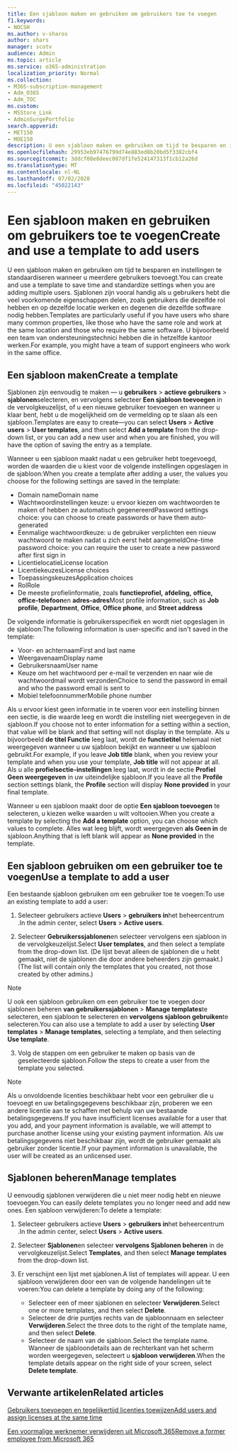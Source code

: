```yaml
---
title: Een sjabloon maken en gebruiken om gebruikers toe te voegen
f1.keywords:
- NOCSH
ms.author: v-sharos
author: shars
manager: scotv
audience: Admin
ms.topic: article
ms.service: o365-administration
localization_priority: Normal
ms.collection:
- M365-subscription-management
- Adm_O365
- Adm_TOC
ms.custom:
- MSStore_Link
- AdminSurgePortfolio
search.appverid:
- MET150
- MOE150
description: U een sjabloon maken en gebruiken om tijd te besparen en instellingen te standaardiseren wanneer u meerdere gebruikers toevoegt.
ms.openlocfilehash: 29953eb97476799d74e883ed8b20bd5f3382cbf4
ms.sourcegitcommit: 3ddcf08e8deec087df1fe524147313f1cb12a26d
ms.translationtype: MT
ms.contentlocale: nl-NL
ms.lasthandoff: 07/02/2020
ms.locfileid: "45022143"
---
```

# <a name="create-and-use-a-template-to-add-users"></a><span data-ttu-id="e26b4-103">Een sjabloon maken en gebruiken om gebruikers toe te voegen</span><span class="sxs-lookup"><span data-stu-id="e26b4-103">Create and use a template to add users</span></span>

<span data-ttu-id="e26b4-104">U een sjabloon maken en gebruiken om tijd te besparen en instellingen te standaardiseren wanneer u meerdere gebruikers toevoegt.</span><span class="sxs-lookup"><span data-stu-id="e26b4-104">You can create and use a template to save time and standardize settings when you are adding multiple users.</span></span> <span data-ttu-id="e26b4-105">Sjablonen zijn vooral handig als u gebruikers hebt die veel voorkomende eigenschappen delen, zoals gebruikers die dezelfde rol hebben en op dezelfde locatie werken en degenen die dezelfde software nodig hebben.</span><span class="sxs-lookup"><span data-stu-id="e26b4-105">Templates are particularly useful if you have users who share many common properties, like those who have the same role and work at the same location and those who require the same software.</span></span> <span data-ttu-id="e26b4-106">U bijvoorbeeld een team van ondersteuningstechnici hebben die in hetzelfde kantoor werken.</span><span class="sxs-lookup"><span data-stu-id="e26b4-106">For example, you might have a team of support engineers who work in the same office.</span></span>  

## <a name="create-a-template"></a><span data-ttu-id="e26b4-107">Een sjabloon maken</span><span class="sxs-lookup"><span data-stu-id="e26b4-107">Create a template</span></span>

<span data-ttu-id="e26b4-108">Sjablonen zijn eenvoudig te maken &mdash; u **gebruikers**  >  **actieve gebruikers**  >  **sjablonen**selecteren, en vervolgens selecteer **Een sjabloon toevoegen** in de vervolgkeuzelijst, of u een nieuwe gebruiker toevoegen en wanneer u klaar bent, hebt u de mogelijkheid om de vermelding op te slaan als een sjabloon.</span><span class="sxs-lookup"><span data-stu-id="e26b4-108">Templates are easy to create&mdash;you can select **Users** > **Active users** > **User templates**, and then select **Add a template** from the drop-down list, or you can add a new user and when you are finished, you will have the option of saving the entry as a template.</span></span>

<span data-ttu-id="e26b4-109">Wanneer u een sjabloon maakt nadat u een gebruiker hebt toegevoegd, worden de waarden die u kiest voor de volgende instellingen opgeslagen in de sjabloon:</span><span class="sxs-lookup"><span data-stu-id="e26b4-109">When you create a template after adding a user, the values you choose for the following settings are saved in the template:</span></span>

- <span data-ttu-id="e26b4-110">Domain name</span><span class="sxs-lookup"><span data-stu-id="e26b4-110">Domain name</span></span>
- <span data-ttu-id="e26b4-111">Wachtwoordinstellingen keuze: u ervoor kiezen om wachtwoorden te maken of hebben ze automatisch gegenereerd</span><span class="sxs-lookup"><span data-stu-id="e26b4-111">Password settings choice: you can choose to create passwords or have them auto-generated</span></span>
- <span data-ttu-id="e26b4-112">Eenmalige wachtwoordkeuze: u de gebruiker verplichten een nieuw wachtwoord te maken nadat u zich eerst hebt aangemeld</span><span class="sxs-lookup"><span data-stu-id="e26b4-112">One-time password choice: you can require the user to create a new password after first sign in</span></span>
- <span data-ttu-id="e26b4-113">Licentielocatie</span><span class="sxs-lookup"><span data-stu-id="e26b4-113">License location</span></span>
- <span data-ttu-id="e26b4-114">Licentiekeuzes</span><span class="sxs-lookup"><span data-stu-id="e26b4-114">License choices</span></span>
- <span data-ttu-id="e26b4-115">Toepassingskeuzes</span><span class="sxs-lookup"><span data-stu-id="e26b4-115">Application choices</span></span>
- <span data-ttu-id="e26b4-116">Rol</span><span class="sxs-lookup"><span data-stu-id="e26b4-116">Role</span></span>
- <span data-ttu-id="e26b4-117">De meeste profielinformatie, zoals **functieprofiel,** **afdeling,** **office,** **office-telefoon**en **adres-adres**</span><span class="sxs-lookup"><span data-stu-id="e26b4-117">Most profile information, such as **Job profile**, **Department**, **Office**, **Office phone**, and **Street address**</span></span> 

<span data-ttu-id="e26b4-118">De volgende informatie is gebruikersspecifiek en wordt niet opgeslagen in de sjabloon:</span><span class="sxs-lookup"><span data-stu-id="e26b4-118">The following information is user-specific and isn't saved in the template:</span></span>

- <span data-ttu-id="e26b4-119">Voor- en achternaam</span><span class="sxs-lookup"><span data-stu-id="e26b4-119">First and last name</span></span>
- <span data-ttu-id="e26b4-120">Weergavenaam</span><span class="sxs-lookup"><span data-stu-id="e26b4-120">Display name</span></span>
- <span data-ttu-id="e26b4-121">Gebruikersnaam</span><span class="sxs-lookup"><span data-stu-id="e26b4-121">User name</span></span>
- <span data-ttu-id="e26b4-122">Keuze om het wachtwoord per e-mail te verzenden en naar wie de wachtwoordmail wordt verzonden</span><span class="sxs-lookup"><span data-stu-id="e26b4-122">Choice to send the password in email and who the password email is sent to</span></span>
- <span data-ttu-id="e26b4-123">Mobiel telefoonnummer</span><span class="sxs-lookup"><span data-stu-id="e26b4-123">Mobile phone number</span></span>

<span data-ttu-id="e26b4-124">Als u ervoor kiest geen informatie in te voeren voor een instelling binnen een sectie, is die waarde leeg en wordt die instelling niet weergegeven in de sjabloon.</span><span class="sxs-lookup"><span data-stu-id="e26b4-124">If you choose not to enter information for a setting within a section, that value will be blank and that setting will not display in the template.</span></span> <span data-ttu-id="e26b4-125">Als u bijvoorbeeld **de titel Functie** leeg laat, wordt de **functietitel** helemaal niet weergegeven wanneer u uw sjabloon bekijkt en wanneer u uw sjabloon gebruikt.</span><span class="sxs-lookup"><span data-stu-id="e26b4-125">For example, if you leave **Job title** blank, when you review your template and when you use your template, **Job title** will not appear at all.</span></span> <span data-ttu-id="e26b4-126">Als u alle **profielsectie-instellingen** leeg laat, wordt in de sectie **Profiel** **Geen weergegeven** in uw uiteindelijke sjabloon.</span><span class="sxs-lookup"><span data-stu-id="e26b4-126">If you leave all the **Profile** section settings blank, the **Profile** section will display **None provided** in your final template.</span></span>

<span data-ttu-id="e26b4-127">Wanneer u een sjabloon maakt door de optie **Een sjabloon toevoegen** te selecteren, u kiezen welke waarden u wilt voltooien.</span><span class="sxs-lookup"><span data-stu-id="e26b4-127">When you create a template by selecting the **Add a template** option, you can choose which values to complete.</span></span> <span data-ttu-id="e26b4-128">Alles wat leeg blijft, wordt weergegeven **als Geen in** de sjabloon.</span><span class="sxs-lookup"><span data-stu-id="e26b4-128">Anything that is left blank will appear as **None provided** in the template.</span></span>

## <a name="use-a-template-to-add-a-user"></a><span data-ttu-id="e26b4-129">Een sjabloon gebruiken om een gebruiker toe te voegen</span><span class="sxs-lookup"><span data-stu-id="e26b4-129">Use a template to add a user</span></span>

<span data-ttu-id="e26b4-130">Een bestaande sjabloon gebruiken om een gebruiker toe te voegen:</span><span class="sxs-lookup"><span data-stu-id="e26b4-130">To use an existing template to add a user:</span></span>

1. <span data-ttu-id="e26b4-131">Selecteer gebruikers actieve **Users**  >  **gebruikers in**het beheercentrum .</span><span class="sxs-lookup"><span data-stu-id="e26b4-131">In the admin center, select **Users** > **Active users**.</span></span>

2. <span data-ttu-id="e26b4-132">Selecteer **Gebruikerssjablonen**en selecteer vervolgens een sjabloon in de vervolgkeuzelijst.</span><span class="sxs-lookup"><span data-stu-id="e26b4-132">Select **User templates**, and then select a template from the drop-down list.</span></span> <span data-ttu-id="e26b4-133">(De lijst bevat alleen de sjablonen die u hebt gemaakt, niet de sjablonen die door andere beheerders zijn gemaakt.)</span><span class="sxs-lookup"><span data-stu-id="e26b4-133">(The list will contain only the templates that you created, not those created by other admins.)</span></span>

 > [!NOTE]
 > <span data-ttu-id="e26b4-134">U ook een sjabloon gebruiken om een gebruiker toe te voegen door sjablonen beheren **van gebruikerssjablonen**  >  **Manage templates**te selecteren, een sjabloon te selecteren en **vervolgens sjabloon gebruiken**te selecteren.</span><span class="sxs-lookup"><span data-stu-id="e26b4-134">You can also use a template to add a user by selecting **User templates** > **Manage templates**, selecting a template, and then selecting **Use template**.</span></span>

3. <span data-ttu-id="e26b4-135">Volg de stappen om een gebruiker te maken op basis van de geselecteerde sjabloon.</span><span class="sxs-lookup"><span data-stu-id="e26b4-135">Follow the steps to create a user from the template you selected.</span></span>

> [!NOTE]
> <span data-ttu-id="e26b4-136">Als u onvoldoende licenties beschikbaar hebt voor een gebruiker die u toevoegt en uw betalingsgegevens beschikbaar zijn, proberen we een andere licentie aan te schaffen met behulp van uw bestaande betalingsgegevens.</span><span class="sxs-lookup"><span data-stu-id="e26b4-136">If you have insufficient licenses available for a user that you add, and your payment information is available, we will attempt to purchase another license using your existing payment information.</span></span> <span data-ttu-id="e26b4-137">Als uw betalingsgegevens niet beschikbaar zijn, wordt de gebruiker gemaakt als gebruiker zonder licentie.</span><span class="sxs-lookup"><span data-stu-id="e26b4-137">If your payment information is unavailable, the user will be created as an unlicensed user.</span></span>

## <a name="manage-templates"></a><span data-ttu-id="e26b4-138">Sjablonen beheren</span><span class="sxs-lookup"><span data-stu-id="e26b4-138">Manage templates</span></span>

<span data-ttu-id="e26b4-139">U eenvoudig sjablonen verwijderen die u niet meer nodig hebt en nieuwe toevoegen.</span><span class="sxs-lookup"><span data-stu-id="e26b4-139">You can easily delete templates you no longer need and add new ones.</span></span> <span data-ttu-id="e26b4-140">Een sjabloon verwijderen:</span><span class="sxs-lookup"><span data-stu-id="e26b4-140">To delete a template:</span></span>

1. <span data-ttu-id="e26b4-141">Selecteer gebruikers actieve **Users**  >  **gebruikers in**het beheercentrum .</span><span class="sxs-lookup"><span data-stu-id="e26b4-141">In the admin center, select **Users** > **Active users**.</span></span>

2. <span data-ttu-id="e26b4-142">Selecteer **Sjablonen**en selecteer **vervolgens Sjablonen beheren** in de vervolgkeuzelijst.</span><span class="sxs-lookup"><span data-stu-id="e26b4-142">Select **Templates**, and then select **Manage templates** from the drop-down list.</span></span>

3. <span data-ttu-id="e26b4-143">Er verschijnt een lijst met sjablonen.</span><span class="sxs-lookup"><span data-stu-id="e26b4-143">A list of templates will appear.</span></span> <span data-ttu-id="e26b4-144">U een sjabloon verwijderen door een van de volgende handelingen uit te voeren:</span><span class="sxs-lookup"><span data-stu-id="e26b4-144">You can delete a template by doing any of the following:</span></span>
    - <span data-ttu-id="e26b4-145">Selecteer een of meer sjablonen en selecteer **Verwijderen**.</span><span class="sxs-lookup"><span data-stu-id="e26b4-145">Select one or more templates, and then select **Delete**.</span></span> 
    - <span data-ttu-id="e26b4-146">Selecteer de drie puntjes rechts van de sjabloonnaam en selecteer **Verwijderen**.</span><span class="sxs-lookup"><span data-stu-id="e26b4-146">Select the three dots to the right of the template name, and then select **Delete**.</span></span>
    - <span data-ttu-id="e26b4-147">Selecteer de naam van de sjabloon.</span><span class="sxs-lookup"><span data-stu-id="e26b4-147">Select the template name.</span></span> <span data-ttu-id="e26b4-148">Wanneer de sjabloondetails aan de rechterkant van het scherm worden weergegeven, selecteert u **sjabloon verwijderen**.</span><span class="sxs-lookup"><span data-stu-id="e26b4-148">When the template details appear on the right side of your screen, select **Delete template**.</span></span>

## <a name="related-articles"></a><span data-ttu-id="e26b4-149">Verwante artikelen</span><span class="sxs-lookup"><span data-stu-id="e26b4-149">Related articles</span></span>

[<span data-ttu-id="e26b4-150">Gebruikers toevoegen en tegelijkertijd licenties toewijzen</span><span class="sxs-lookup"><span data-stu-id="e26b4-150">Add users and assign licenses at the same time</span></span>](add-users.md)

[<span data-ttu-id="e26b4-151">Een voormalige werknemer verwijderen uit Microsoft 365</span><span class="sxs-lookup"><span data-stu-id="e26b4-151">Remove a former employee from Microsoft 365</span></span>](remove-former-employee.md)
  
